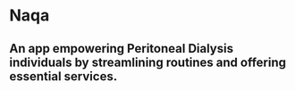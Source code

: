 # Naqa
## An app empowering Peritoneal Dialysis individuals by streamlining routines and offering essential services.
